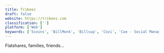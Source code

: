 ```yaml
---
title: Tribeez
draft: false 
website: https://tribeez.com
classification: ['']
platform: ['Web']
keywords: ['5coins', 'BillMonk', 'Billsup', 'Cozi', 'Cue - Social Manager', 'Evenfy', 'ExpenseBot', 'FamilyWall', 'Kittysplit', 'Memodude', 'Mint', 'Money Manager Ex', 'OurHome', 'Settle Up', 'Splid', 'Splittr', 'SplittyPie', 'Splitwise', 'Tink', 'Tricount', 'WieBetaaltWat', 'ihatemoney']
---
```

Flatshares, families, friends...